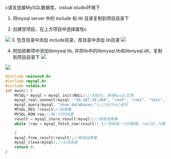 c语言连接MySQL数据库，vistual studio环境下
<!--more-->

1. 将mysql server 中的 include 和 lib 目录复制到项目目录下

2. 创建空项目，在上方项目中选择属性c

![](https://gitee.com/Hami-Lemon/image-repo/raw/master/images/2021/05/25/20210525115031.png)
3. 包含目录中添加 include目录，库目录中添加 lib目录
![](https://gitee.com/Hami-Lemon/image-repo/raw/master/images/2021/05/25/20210525115037.png)

4. 附加依赖项中添加libmysql.lib, 并将lib中的libmysql.lib和libmysql.dll，复制到项目目录下
![](https://gitee.com/Hami-Lemon/image-repo/raw/master/images/2021/05/25/20210525115042.png)

![](https://gitee.com/Hami-Lemon/image-repo/raw/master/images/2021/05/25/20210525115048.png)


```c
#include <winsock.h>
#include <mysql.h>
#include <stdio.h>
int main() {
	MYSQL* mysql = mysql_init(NULL);//初始化，获得mysql实例
	mysql_real_connect(mysql, "39.107.39.204", "root", "root", "test", 3306, NULL, 0);//链接数据库
	mysql_query(mysql, "show databases;");//执行sql语句
	MYSQL_RES *result;//结果集
	MYSQL_ROW row;//每一行的结果
	result = mysql_store_result(mysql);//获取结果集
	while (row = mysql_fetch_row(result)) {//获取每一行的数据，row[0],为第一列的数据，row[1]则为第二列，...

	}
	mysql_free_result(result);//释放结果集
	mysql_close(mysql);//关闭连接
	return 0;
}

```